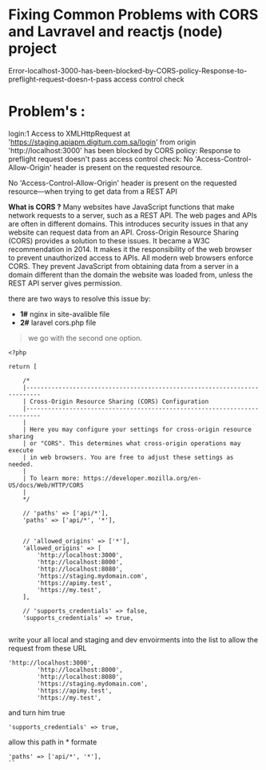 <H1>Fixing Common Problems with CORS and Lavravel and reactjs (node) project</H1>

Error-localhost-3000-has-been-blocked-by-CORS-policy-Response-to-preflight-request-doesn-t-pass access control check

# Problem's :

login:1 Access to XMLHttpRequest at  'https://staging.apiapm.digitum.com.sa/login' 
from origin  'http://localhost:3000' has been blocked by CORS policy: 
Response to preflight request doesn't pass access control check: No 'Access-Control-Allow-Origin' header is present on the requested resource.

No 'Access-Control-Allow-Origin' header is present on the requested resource—when trying to get data from a REST API

**What is CORS ?**
Many websites have JavaScript functions that make network requests to a server, such as a REST API. The web pages and APIs are often in different domains.
This introduces security issues in that any website can request data from an API. Cross-Origin Resource Sharing (CORS) provides a solution to these issues.
It became a W3C recommendation in 2014. It makes it the responsibility of the web browser to prevent unauthorized access to APIs. 
All modern web browsers enforce CORS. They prevent JavaScript from obtaining data from a server in a domain different than the domain the website was loaded from, 
unless the REST API server gives permission.

there are two ways to resolve this issue by:
- **1#** nginx in site-avalible file
- **2#** laravel cors.php file

>we go with the second one option.

```
<?php

return [

    /*
    |--------------------------------------------------------------------------
    | Cross-Origin Resource Sharing (CORS) Configuration
    |--------------------------------------------------------------------------
    |
    | Here you may configure your settings for cross-origin resource sharing
    | or "CORS". This determines what cross-origin operations may execute
    | in web browsers. You are free to adjust these settings as needed.
    |
    | To learn more: https://developer.mozilla.org/en-US/docs/Web/HTTP/CORS
    |
    */

    // 'paths' => ['api/*'],
    'paths' => ['api/*', '*'],


    // 'allowed_origins' => ['*'],
    'allowed_origins' => [
        'http://localhost:3000',
        'http://localhost:8000',
        'http://localhost:8080',
        'https://staging.mydomain.com',
        'https://apimy.test',
        'https://my.test',
    ],

    // 'supports_credentials' => false,
    'supports_credentials' => true,


```
write your all local and staging and dev envoirments into the list to allow the request from these URL
```
'http://localhost:3000',
        'http://localhost:8000',
        'http://localhost:8080',
        'https://staging.mydomain.com',
        'https://apimy.test',
        'https://my.test',
```
and turn him true
```
'supports_credentials' => true,
```
allow this path in * formate
```
'paths' => ['api/*', '*'],
``

 
